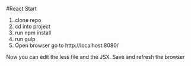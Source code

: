 #React Start

1. clone repo
2. cd into project
3. run npm install
4. run gulp
5. Open browser go to http://localhost:8080/

Now you can edit the less file and the JSX. Save and refresh the browser
